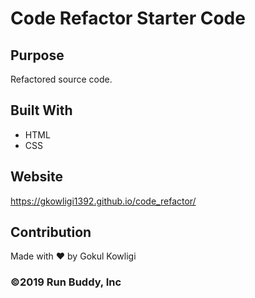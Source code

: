 # Code Refactor Starter Code

## Purpose
Refactored source code.

## Built With
* HTML
* CSS

## Website
https://gkowligi1392.github.io/code_refactor/

## Contribution
Made with ❤️ by Gokul Kowligi

### ©️2019 Run Buddy, Inc
